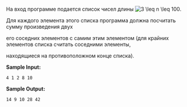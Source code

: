 На вход программе подается список чисел длины <img src="https://latex.codecogs.com/svg.image?3&space;\leq&space;&space;n&space;\leq&space;&space;100" title="3 \leq n \leq 100" />.

Для каждого элемента этого списка программа должна посчитать сумму произведения двух

его соседних элементов с самим этим элементом (для крайних элементов списка считать соседними элементы,

находящиеся на противоположном конце списка).

**Sample Input:**

```commandline
4 1 2 8 10
```


**Sample Output:**

```commandline
14 9 10 28 42
```


